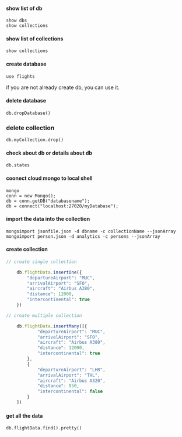 #### show list of db
    show dbs
    show collections	

#### show list of collections
    show collections
#### create database 
    use flights
if you are not already create db, you can use it.

#### delete database
    db.dropDatabase()

### delete collection
    db.myCollection.drop()

#### check about db or details about db
    db.states

#### coonect cloud mongo to local shell
    mongo
    conn = new Mongo();
    db = conn.getDB("databasename");
    db = connect("localhost:27020/myDatabase");

#### import the data into the collection
    mongoimport jsonfile.json -d dbname -c collectionName --jsonArray
    mongoimport person.json -d analytics -c persons --jsonArray
    
#### create collection
```js
// create single collection

    db.flightData.insertOne({
        "departureAirport": "MUC",
        "arrivalAirport": "SFO",
        "aircraft": "Airbus A380",
        "distance": 12000,
        "intercontinental": true
    })

// create multiple collection

    db.flightData.insertMany([{
            "departureAirport": "MUC",
            "arrivalAirport": "SFO",
            "aircraft": "Airbus A380",
            "distance": 12000,
            "intercontinental": true
        },
        {
            "departureAirport": "LHR",
            "arrivalAirport": "TXL",
            "aircraft": "Airbus A320",
            "distance": 950,
            "intercontinental": false
        }
    ])
```
#### get all the data

    db.flightData.find().pretty()